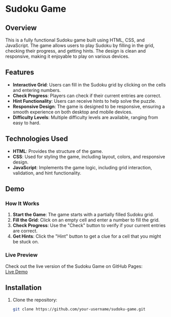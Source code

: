 # Sudoku Game

## Overview

This is a fully functional Sudoku game built using HTML, CSS, and JavaScript. The game allows users to play Sudoku by filling in the grid, checking their progress, and getting hints. The design is clean and responsive, making it enjoyable to play on various devices.

## Features

- **Interactive Grid**: Users can fill in the Sudoku grid by clicking on the cells and entering numbers.
- **Check Progress**: Players can check if their current entries are correct.
- **Hint Functionality**: Users can receive hints to help solve the puzzle.
- **Responsive Design**: The game is designed to be responsive, ensuring a smooth experience on both desktop and mobile devices.
- **Difficulty Levels**: Multiple difficulty levels are available, ranging from easy to hard.

## Technologies Used

- **HTML**: Provides the structure of the game.
- **CSS**: Used for styling the game, including layout, colors, and responsive design.
- **JavaScript**: Implements the game logic, including grid interaction, validation, and hint functionality.

## Demo

### How It Works

1. **Start the Game**: The game starts with a partially filled Sudoku grid.
2. **Fill the Grid**: Click on an empty cell and enter a number to fill the grid.
3. **Check Progress**: Use the "Check" button to verify if your current entries are correct.
4. **Get Hints**: Click the "Hint" button to get a clue for a cell that you might be stuck on.

### Live Preview

Check out the live version of the Sudoku Game on GitHub Pages:  
[Live Demo](https://your-username.github.io/sudoku-game/)

## Installation

1. Clone the repository:

   ```bash
   git clone https://github.com/your-username/sudoku-game.git
